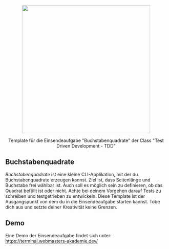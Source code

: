<p align="center"><a href="https://www.webmasters-fernakademie.de"><img src="https://www.webmasters-fernakademie.de/images/wfa_img/logo-wfa.png?1571290125" width="400"></a></p>
<p align="center">
Template für die Einsendeaufgabe "Buchstabenquadrate" der Class "Test Driven Development - TDD"
</p>

## Buchstabenquadrate
*Buchstabenquadrate* ist eine kleine CLI-Applikation, mit der du Buchstabenquadrate erzeugen kannst. Ziel ist, dass Seitenlänge und Buchstabe frei wählbar ist. Auch soll es möglich sein zu definieren, ob das Quadrat befüllt ist oder nicht. Achte bei deinem Vorgehen darauf Tests zu schreiben und testgetrieben zu entwickeln. Diese Template ist der Ausgangspunkt von dem du in die Einsendeaufgabe starten kannst. Tobe dich aus und setzte deiner Kreativität keine Grenzen.

## Demo

Eine Demo der Einsendeaufgabe findet sich unter: <a href="https://terminal.webmasters-akademie.dev/">https://terminal.webmasters-akademie.dev/</a>
